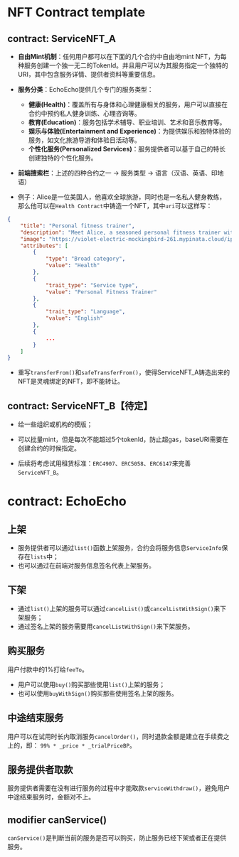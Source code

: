 # NFT Contract template
## contract: ServiceNFT_A
- **自由Mint机制**：任何用户都可以在下面的几个合约中自由地mint NFT，为每种服务创建一个独一无二的TokenId。并且用户可以为其服务指定一个独特的URI，其中包含服务详情、提供者资料等重要信息。

- **服务分类**：EchoEcho提供几个专门的服务类型：
    - **健康(Health)**：覆盖所有与身体和心理健康相关的服务，用户可以直接在合约中预约私人健身训练、心理咨询等。
    - **教育(Education)**：服务包括学术辅导、职业培训、艺术和音乐教育等。
    - **娱乐与体验(Entertainment and Experience)**：为提供娱乐和独特体验的服务，如文化旅游导游和体验日活动等。
    - **个性化服务(Personalized Services)**：服务提供者可以基于自己的特长创建独特的个性化服务。

- **前端搜索栏**：上述的四种合约之一 -> 服务类型 -> 语言（汉语、英语、印地语）

- 例子：Alice是一位美国人，他喜欢全球旅游，同时也是一名私人健身教练，那么他可以在`Health Contract`中铸造一个NFT，其中`uri`可以这样写：
```json
{
    "title": "Personal fitness trainer",
    "description": "Meet Alice, a seasoned personal fitness trainer with over 10 years of professional experience, dedicated to helping individuals achieve their peak physical condition.  Having served over 2,000 clients across various continents, Alice brings a wealth of practical knowledge and motivational skills to her training sessions.  Not only is she fluent in English, but her expertise has also been recognized with several awards, including the 'International Fitness Professional of the Year'.  Whether you're at home or traveling, Alice can tailor her training programs to fit your lifestyle and help you reach your health and fitness goals.",
    "image": "https://violet-electric-mockingbird-261.mypinata.cloud/ipfs/IPFS_CID",
    "attributes": [
        {
            "type": "Broad category",
            "value": "Health"
        },
        {
            "trait_type": "Service type",
            "value": "Personal Fitness Trainer"
        },
        {
            "trait_type": "Language",
            "value": "English"
        },
        {
            ...
        }
    ]
}
```

- 重写`transferFrom()`和`safeTransferFrom()`，使得ServiceNFT_A铸造出来的NFT是灵魂绑定的NFT，即不能转让。

## contract: ServiceNFT_B【待定】
- 给一些组织或机构的模版；
- 可以批量mint，但是每次不能超过5个tokenId，防止超gas，baseURI需要在创建合约的时候指定。

- 后续将考虑试用租赁标准：`ERC4907`、`ERC5058`、`ERC6147`来完善`ServiceNFT_B`。

# contract: EchoEcho
## 上架
- 服务提供者可以通过`list()`函数上架服务，合约会将服务信息`ServiceInfo`保存在`lists`中；
- 也可以通过在前端对服务信息签名代表上架服务。

## 下架
- 通过`list()`上架的服务可以通过`cancelList()`或`cancelListWithSign()`来下架服务；
- 通过签名上架的服务需要用`cancelListWithSign()`来下架服务。

## 购买服务
用户付款中的1%打给`feeTo`。
- 用户可以使用`buy()`购买那些使用`list()`上架的服务；
- 也可以使用`buyWithSign()`购买那些使用签名上架的服务。

## 中途结束服务
用户可以在试用时长内取消服务`cancelOrder()`，同时退款金额是建立在手续费之上的，即： `99% * _price * _trialPriceBP`。

## 服务提供者取款
服务提供者需要在没有进行服务的过程中才能取款`serviceWithdraw()`，避免用户中途结束服务时，金额对不上。

## modifier canService()
`canService()`是判断当前的服务是否可以购买，防止服务已经下架或者正在提供服务。